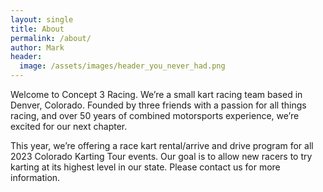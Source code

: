 ```yaml
---
layout: single
title: About
permalink: /about/
author: Mark
header:
  image: /assets/images/header_you_never_had.png
---
```


Welcome to Concept 3 Racing. We’re a small kart racing team based in Denver, Colorado.
Founded by three friends with a passion for all things racing, and over 50 years of combined motorsports experience, we’re excited for our next chapter.

This year, we’re offering a race kart rental/arrive and drive program for all 2023 Colorado Karting Tour events.
Our goal is to allow new racers to try karting at its highest level in our state. Please contact us for more information.
